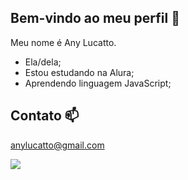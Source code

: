 ## Bem-vindo ao meu perfil 💖

Meu nome é Any Lucatto.
- Ela/dela;
- Estou estudando na Alura;
- Aprendendo linguagem JavaScript;

## Contato 📫

anylucatto@gmail.com


![](https://media1.tenor.com/m/Myi3a3NLehYAAAAC/gato-pato.gif)



